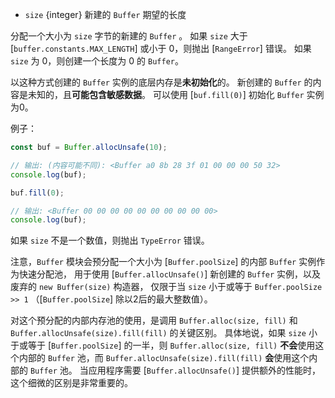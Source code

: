 <!-- YAML
added: v5.10.0
changes:
  - version: v7.0.0
    pr-url: https://github.com/nodejs/node/pull/7079
    description: Passing a negative `size` will now throw an error.
-->

* `size` {integer} 新建的 `Buffer` 期望的长度

分配一个大小为 `size` 字节的新建的 `Buffer` 。
如果 `size` 大于 [`buffer.constants.MAX_LENGTH`] 或小于 0，则抛出 [`RangeError`] 错误。
如果 `size` 为 0，则创建一个长度为 0 的 `Buffer`。

以这种方式创建的 `Buffer` 实例的底层内存是**未初始化**的。
新创建的 `Buffer` 的内容是未知的，且**可能包含敏感数据**。
可以使用 [`buf.fill(0)`] 初始化 `Buffer` 实例为0。

例子：

```js
const buf = Buffer.allocUnsafe(10);

// 输出: (内容可能不同): <Buffer a0 8b 28 3f 01 00 00 00 50 32>
console.log(buf);

buf.fill(0);

// 输出: <Buffer 00 00 00 00 00 00 00 00 00 00>
console.log(buf);
```

如果 `size` 不是一个数值，则抛出 `TypeError` 错误。

注意，`Buffer` 模块会预分配一个大小为 [`Buffer.poolSize`] 的内部 `Buffer` 实例作为快速分配池，
用于使用 [`Buffer.allocUnsafe()`] 新创建的 `Buffer` 实例，以及废弃的 `new Buffer(size)` 构造器，
仅限于当 `size` 小于或等于 `Buffer.poolSize >> 1` （[`Buffer.poolSize`] 除以2后的最大整数值）。

对这个预分配的内部内存池的使用，是调用 `Buffer.alloc(size, fill)` 和 `Buffer.allocUnsafe(size).fill(fill)` 的关键区别。
具体地说，如果 `size` 小于或等于 [`Buffer.poolSize`] 的一半，则 `Buffer.alloc(size, fill)` **不会**使用这个内部的 `Buffer` 池，而 `Buffer.allocUnsafe(size).fill(fill)` **会**使用这个内部的 `Buffer` 池。
当应用程序需要 [`Buffer.allocUnsafe()`] 提供额外的性能时，这个细微的区别是非常重要的。

